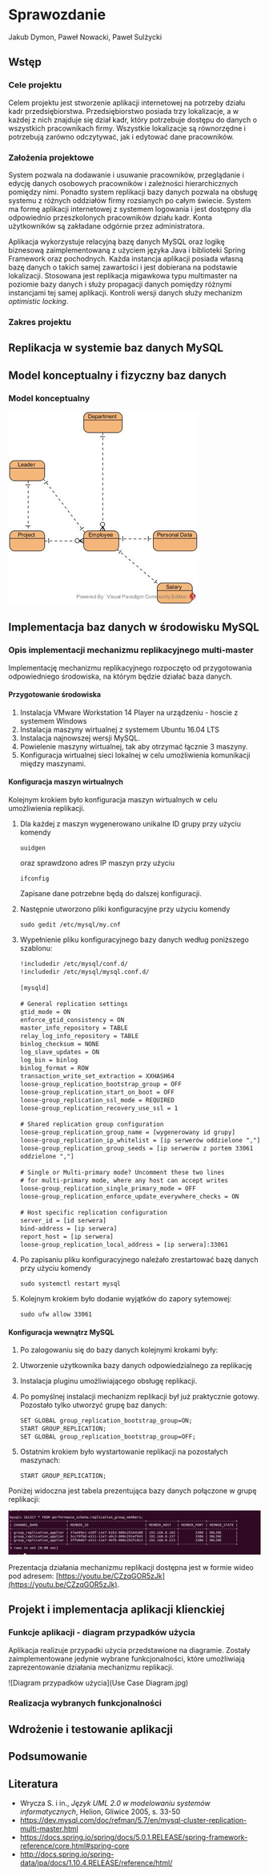 # Sprawozdanie

Jakub Dymon, Paweł Nowacki, Paweł Sulżycki

## Wstęp

### Cele projektu

Celem projektu jest stworzenie aplikacji internetowej na potrzeby działu kadr przedsiębiorstwa. Przedsiębiorstwo posiada trzy lokalizacje, a w każdej z nich znajduje się dział kadr, który potrzebuje dostępu do danych o wszystkich pracownikach firmy. Wszystkie lokalizacje są równorzędne i potrzebują zarówno odczytywać, jak i edytować dane pracowników.

### Założenia projektowe

System pozwala na dodawanie i usuwanie pracowników, przeglądanie i edycję danych osobowych pracowników i zależności hierarchicznych pomiędzy nimi. Ponadto system replikacji bazy danych pozwala na obsługę systemu z różnych oddziałów firmy rozsianych po całym świecie. System ma formę aplikacji internetowej z systemem logowania i jest dostępny dla odpowiednio przeszkolonych pracowników działu kadr. Konta użytkowników są zakładane odgórnie przez administratora.

Aplikacja wykorzystuje relacyjną bazę danych MySQL oraz logikę biznesową zaimplementowaną z użyciem języka Java i biblioteki Spring Framework oraz pochodnych. Każda instancja aplikacji posiada własną bazę danych o takich samej zawartości i jest dobierana na podstawie lokalizacji. Stosowana jest replikacja  migawkowa typu multimaster na poziomie bazy danych i służy propagacji danych pomiędzy różnymi instancjami tej samej aplikacji. Kontroli wersji danych służy mechanizm *optimistic locking*.

### Zakres projektu

## Replikacja w systemie baz danych MySQL

## Model konceptualny i fizyczny baz danych

### Model konceptualny

![Diagram ERD](erd.jpg)

## Implementacja baz danych w środowisku MySQL

### Opis implementacji mechanizmu replikacyjnego multi-master

Implementację mechanizmu replikacyjnego rozpoczęto od przygotowania odpowiedniego środowiska, na którym będzie działać baza danych.

#### Przygotowanie środowiska

1. Instalacja VMware Workstation 14 Player na urządzeniu - hoscie z systemem Windows
2. Instalacja maszyny wirtualnej z systemem Ubuntu 16.04 LTS
3. Instalacja najnowszej wersji MySQL.
4. Powielenie maszyny wirtualnej, tak aby otrzymać łącznie 3 maszyny.
5. Konfiguracja wirtualnej sieci lokalnej w celu umożliwienia komunikacji między maszynami. 

#### Konfiguracja maszyn wirtualnych

Kolejnym krokiem było konfiguracja maszyn wirtualnych w celu umożliwienia replikacji.

1. Dla każdej z maszyn wygenerowano unikalne ID grupy przy użyciu komendy

    ```
    uuidgen
    ```
     oraz sprawdzono adres IP maszyn przy użyciu
    ```
    ifconfig
    ```
     Zapisane dane potrzebne będą do dalszej konfiguracji.

2. Następnie utworzono pliki konfiguracyjne przy użyciu komendy 

    ```
    sudo gedit /etc/mysql/my.cnf
    ```

3. Wypełnienie pliku konfiguracyjnego bazy danych według poniższego szablonu: 

    ```
    !includedir /etc/mysql/conf.d/
    !includedir /etc/mysql/mysql.conf.d/

    [mysqld]

    # General replication settings
    gtid_mode = ON
    enforce_gtid_consistency = ON
    master_info_repository = TABLE
    relay_log_info_repository = TABLE
    binlog_checksum = NONE
    log_slave_updates = ON
    log_bin = binlog
    binlog_format = ROW
    transaction_write_set_extraction = XXHASH64
    loose-group_replication_bootstrap_group = OFF
    loose-group_replication_start_on_boot = OFF
    loose-group_replication_ssl_mode = REQUIRED
    loose-group_replication_recovery_use_ssl = 1

    # Shared replication group configuration
    loose-group_replication_group_name = [wygenerowany id grupy]
    loose-group_replication_ip_whitelist = [ip serwerów oddzielone ","]
    loose-group_replication_group_seeds = [ip serwerów z portem 33061 oddzielone ","]

    # Single or Multi-primary mode? Uncomment these two lines
    # for multi-primary mode, where any host can accept writes
    loose-group_replication_single_primary_mode = OFF
    loose-group_replication_enforce_update_everywhere_checks = ON

    # Host specific replication configuration
    server_id = [id serwera]
    bind-address = [ip serwera]
    report_host = [ip serwera]
    loose-group_replication_local_address = [ip serwera]:33061
    ```

4. Po zapisaniu pliku konfiguracyjnego należało zrestartować bazę danych przy użyciu komendy 

    ```
    sudo systemctl restart mysql
    ```

5. Kolejnym krokiem było dodanie wyjątków do zapory sytemowej:
    ```
    sudo ufw allow 33061
    ```

#### Konfiguracja wewnątrz MySQL

1. Po zalogowaniu się do bazy danych kolejnymi krokami były:

2. Utworzenie użytkownika bazy danych odpowiedzialnego za replikację

3. Instalacja pluginu umożliwiającego obsługę replikacji.

4. Po pomyślnej instalacji mechanizm replikacji był już praktycznie gotowy. Pozostało tylko utworzyć grupę baz danych:

    ```
    SET GLOBAL group_replication_bootstrap_group=ON;
    START GROUP_REPLICATION;
    SET GLOBAL group_replication_bootstrap_group=OFF;
    ```

5. Ostatnim krokiem było wystartowanie replikacji na pozostałych maszynach: 

    ```
    START GROUP_REPLICATION;
    ```

Poniżej widoczna jest tabela prezentująca bazy danych połączone w grupę replikacji:

![Tabela prezentująca bazy danych połączone w grupę replikacji](./group.PNG)

Prezentacja działania mechanizmu replikacji dostępna jest w formie wideo pod adresem: [https://youtu.be/CZzqGOR5zJk](https://youtu.be/CZzqGOR5zJk).

## Projekt i implementacja aplikacji klienckiej

### Funkcje aplikacji - diagram przypadków użycia

Aplikacja realizuje przypadki użycia przedstawione na diagramie. Zostały zaimplementowane jedynie wybrane funkcjonalności, które umożliwiają zaprezentowanie działania mechanizmu replikacji.

![Diagram przypadków użycia](Use Case Diagram.jpg)

### Realizacja wybranych funkcjonalności

## Wdrożenie i testowanie aplikacji

## Podsumowanie

## Literatura

- Wrycza S. i in., *Język UML 2.0 w modelowaniu systemów informatycznych*, Helion, Gliwice 2005, s. 33-50
- https://dev.mysql.com/doc/refman/5.7/en/mysql-cluster-replication-multi-master.html
- https://docs.spring.io/spring/docs/5.0.1.RELEASE/spring-framework-reference/core.html#spring-core
- http://docs.spring.io/spring-data/jpa/docs/1.10.4.RELEASE/reference/html/

